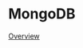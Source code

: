 # MongoDB

[Overview](MongoDB%20e14ffe4cd424482a9fd424c3706cc3ca/Overview%20c5586f84248f40eabafea41ac833b7eb.md)
